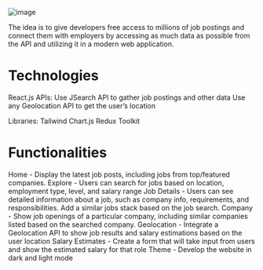 ![image](https://user-images.githubusercontent.com/58451197/231233174-2805e3e5-b5d6-4e08-aa0f-55b6663e7342.png)

The idea is to give developers free access to millions of job postings and connect them with employers by accessing as much data as possible from the API and utilizing it in a modern web application.

# Technologies
React.js
APIs:
Use JSearch API to gather job postings and other data
Use any Geolocation API to get the user’s location

Libraries:
Tailwind
Chart.js
Redux Toolkit

# Functionalities
Home - Display the latest job posts, including jobs from top/featured companies.
Explore - Users can search for jobs based on location, employment type, level, and salary range
Job Details - Users can see detailed information about a job, such as company info, requirements, and responsibilities. Add a similar jobs stack based on the job search.
Company - Show job openings of a particular company, including similar companies listed based on the searched company.
Geolocation - Integrate a Geolocation API to show job results and salary estimations based on the user location
Salary Estimates - Create a form that will take input from users and show the estimated salary for that role
Theme - Develop the website in dark and light mode
